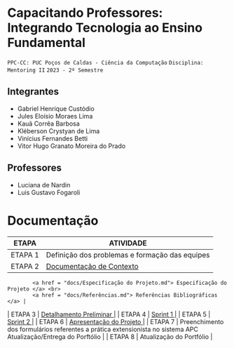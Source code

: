 # Capacitando Professores: Integrando Tecnologia ao Ensino Fundamental

`PPC-CC: PUC Poços de Caldas - Ciência da Computação`
`Disciplina: Mentoring II`
`2023 - 2º Semestre`

## Integrantes

- Gabriel Henrique Custódio
- Jules Eloísio Moraes Lima
- Kauã Corrêa Barbosa
- Kléberson Crystyan de Lima
- Vinícius Fernandes Betti
- Vitor Hugo Granato Moreira do Prado

## Professores

- Luciana de Nardin
- Luis Gustavo Fogaroli

# Documentação

| ETAPA | ATIVIDADE |
| :---: | --------- |
| ETAPA 1 | Definição dos problemas e formação das equipes |
| ETAPA 2 | <a href = "docs/Documentação de Contexto.md"> Documentação de Contexto </a> <br> 
            <a href = "docs/Especificação do Projeto.md"> Especificação do Projeto </a> <br> 
            <a href = "docs/Referências.md"> Referências Bibliográficas </a> |
| ETAPA 3 | <a href = "docs/Detalhamento Preliminar.md"> Detalhamento Preliminar </a> |
| ETAPA 4 | <a href = "docs/Sprint 1.md"> Sprint 1 </a> |
| ETAPA 5 | <a href = "docs/Sprint 2.md"> Sprint 2 </a> |
| ETAPA 6 | <a href = "docs/Apresentação do Projeto.md"> Apresentação do Projeto </a> |
| ETAPA 7 | Preenchimento dos formulários referentes a prática extensionista no sistema APC <br> 
            Atualização/Entrega do Porftólio |
| ETAPA 8 | Atualização do Portfólio |

